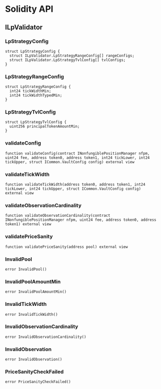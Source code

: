 # Solidity API

## ILpValidator

### LpStrategyConfig

```solidity
struct LpStrategyConfig {
  struct ILpValidator.LpStrategyRangeConfig[] rangeConfigs;
  struct ILpValidator.LpStrategyTvlConfig[] tvlConfigs;
}
```

### LpStrategyRangeConfig

```solidity
struct LpStrategyRangeConfig {
  int24 tickWidthMin;
  int24 tickWidthTypedMin;
}
```

### LpStrategyTvlConfig

```solidity
struct LpStrategyTvlConfig {
  uint256 principalTokenAmountMin;
}
```

### validateConfig

```solidity
function validateConfig(contract INonfungiblePositionManager nfpm, uint24 fee, address token0, address token1, int24 tickLower, int24 tickUpper, struct ICommon.VaultConfig config) external view
```

### validateTickWidth

```solidity
function validateTickWidth(address token0, address token1, int24 tickLower, int24 tickUpper, struct ICommon.VaultConfig config) external view
```

### validateObservationCardinality

```solidity
function validateObservationCardinality(contract INonfungiblePositionManager nfpm, uint24 fee, address token0, address token1) external view
```

### validatePriceSanity

```solidity
function validatePriceSanity(address pool) external view
```

### InvalidPool

```solidity
error InvalidPool()
```

### InvalidPoolAmountMin

```solidity
error InvalidPoolAmountMin()
```

### InvalidTickWidth

```solidity
error InvalidTickWidth()
```

### InvalidObservationCardinality

```solidity
error InvalidObservationCardinality()
```

### InvalidObservation

```solidity
error InvalidObservation()
```

### PriceSanityCheckFailed

```solidity
error PriceSanityCheckFailed()
```

